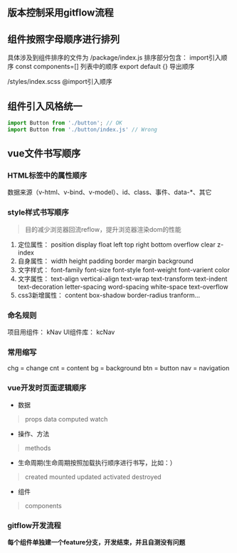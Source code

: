 ## 版本控制采用gitflow流程
## 组件按照字母顺序进行排列

具体涉及到组件排序的文件为
/package/index.js
排序部分包含：
import引入顺序
const components=[] 列表中的顺序
export default {} 导出顺序

/styles/index.scss
@import引入顺序

## 组件引入风格统一
```javascript
import Button from './button'; // OK
import Button from './button/index.js' // Wrong
```

## vue文件书写顺序
### HTML标签中的属性顺序
数据来源（v-html、v-bind、v-model）、id、class、事件、data-*、其它

### style样式书写顺序
> 目的减少浏览器回流reflow，提升浏览器渲染dom的性能

1. 定位属性： position display float left top right bottom overflow clear z-index
2. 自身属性： width height padding border margin background
3. 文字样式： font-family font-size font-style font-weight font-varient color
4. 文字属性： text-align vertical-align text-wrap text-transform text-indent text-decoration letter-spacing word-spacing white-space text-overflow
5. css3新增属性： content box-shadow border-radius tranform...


### 命名规则
项目用组件： kNav
UI组件库： kcNav

### 常用缩写
chg = change
cnt = content
bg = background
btn = button
nav = navigation

### vue开发时页面逻辑顺序
* 数据
> props data computed watch

* 操作、方法
> methods

* 生命周期(生命周期按照加载执行顺序进行书写，比如：）
> created mounted updated activated destroyed

* 组件
> components


### gitflow开发流程
**每个组件单独建一个feature分支，开发结束，并且自测没有问题**
